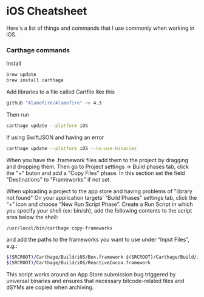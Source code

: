 # iOS Cheatsheet
Here's a list of things and commands that I use commonly when working in iOS.

### Carthage commands
Install
```sh
brew update
brew install carthage
```
Add libraries to a file called Cartfile like this
```sh
github "Alamofire/Alamofire" ~> 4.3
```
Then run
```sh
carthage update --platform iOS
```
If using SwiftJSON and having an error
```sh
carthage update --platform iOS --no-use-binaries
```
When you have the .framework files add them to the project by dragging and dropping them. Then go to Project settings -> Build phases tab, click the "+" buton and add a "Copy Files" phase. In this section set the field "Destinations" to "Frameworks" if not set.

When uploading a project to the app store and having problems of "library not found"
On your application targets’ “Build Phases” settings tab, click the “+” icon and choose “New Run Script Phase”. Create a Run Script in which you specify your shell (ex: bin/sh), add the following contents to the script area below the shell:
```sh
/usr/local/bin/carthage copy-frameworks
```
and add the paths to the frameworks you want to use under “Input Files”, e.g.:
```sh
$(SRCROOT)/Carthage/Build/iOS/Box.framework $(SRCROOT)/Carthage/Build/iOS/Result.framework
$(SRCROOT)/Carthage/Build/iOS/ReactiveCocoa.framework
```
This script works around an App Store submission bug triggered by universal binaries and ensures that necessary bitcode-related files and dSYMs are copied when archiving.
